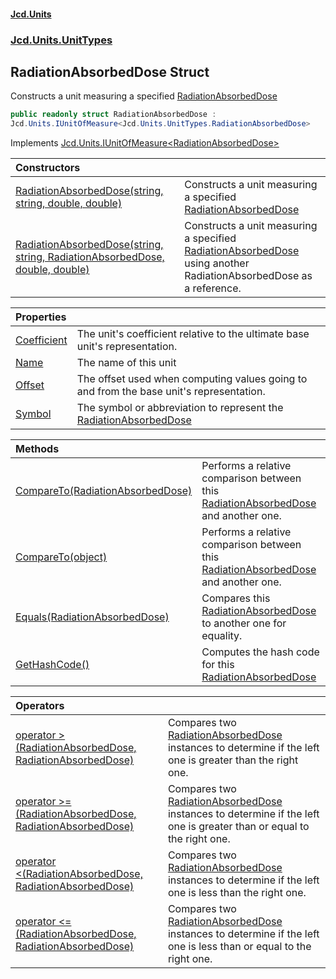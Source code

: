 #### [Jcd.Units](index.md 'index')
### [Jcd.Units.UnitTypes](Jcd.Units.UnitTypes.md 'Jcd.Units.UnitTypes')

## RadiationAbsorbedDose Struct

Constructs a unit measuring a specified [RadiationAbsorbedDose](Jcd.Units.UnitTypes.RadiationAbsorbedDose.md 'Jcd.Units.UnitTypes.RadiationAbsorbedDose')

```csharp
public readonly struct RadiationAbsorbedDose :
Jcd.Units.IUnitOfMeasure<Jcd.Units.UnitTypes.RadiationAbsorbedDose>
```

Implements [Jcd.Units.IUnitOfMeasure&lt;](Jcd.Units.IUnitOfMeasure_TUnits_.md 'Jcd.Units.IUnitOfMeasure<TUnits>')[RadiationAbsorbedDose](Jcd.Units.UnitTypes.RadiationAbsorbedDose.md 'Jcd.Units.UnitTypes.RadiationAbsorbedDose')[&gt;](Jcd.Units.IUnitOfMeasure_TUnits_.md 'Jcd.Units.IUnitOfMeasure<TUnits>')

| Constructors | |
| :--- | :--- |
| [RadiationAbsorbedDose(string, string, double, double)](Jcd.Units.UnitTypes.RadiationAbsorbedDose.RadiationAbsorbedDose(string,string,double,double).md 'Jcd.Units.UnitTypes.RadiationAbsorbedDose.RadiationAbsorbedDose(string, string, double, double)') | Constructs a unit measuring a specified [RadiationAbsorbedDose](Jcd.Units.UnitTypes.RadiationAbsorbedDose.md 'Jcd.Units.UnitTypes.RadiationAbsorbedDose') |
| [RadiationAbsorbedDose(string, string, RadiationAbsorbedDose, double, double)](Jcd.Units.UnitTypes.RadiationAbsorbedDose.RadiationAbsorbedDose(string,string,Jcd.Units.UnitTypes.RadiationAbsorbedDose,double,double).md 'Jcd.Units.UnitTypes.RadiationAbsorbedDose.RadiationAbsorbedDose(string, string, Jcd.Units.UnitTypes.RadiationAbsorbedDose, double, double)') | Constructs a unit measuring a specified [RadiationAbsorbedDose](Jcd.Units.UnitTypes.RadiationAbsorbedDose.md 'Jcd.Units.UnitTypes.RadiationAbsorbedDose') using another RadiationAbsorbedDose as a reference. |

| Properties | |
| :--- | :--- |
| [Coefficient](Jcd.Units.UnitTypes.RadiationAbsorbedDose.Coefficient.md 'Jcd.Units.UnitTypes.RadiationAbsorbedDose.Coefficient') | The unit's coefficient relative to the ultimate base unit's representation. |
| [Name](Jcd.Units.UnitTypes.RadiationAbsorbedDose.Name.md 'Jcd.Units.UnitTypes.RadiationAbsorbedDose.Name') | The name of this unit |
| [Offset](Jcd.Units.UnitTypes.RadiationAbsorbedDose.Offset.md 'Jcd.Units.UnitTypes.RadiationAbsorbedDose.Offset') | The offset used when computing values going to and from the base unit's representation. |
| [Symbol](Jcd.Units.UnitTypes.RadiationAbsorbedDose.Symbol.md 'Jcd.Units.UnitTypes.RadiationAbsorbedDose.Symbol') | The symbol or abbreviation to represent the [RadiationAbsorbedDose](Jcd.Units.UnitTypes.RadiationAbsorbedDose.md 'Jcd.Units.UnitTypes.RadiationAbsorbedDose') |

| Methods | |
| :--- | :--- |
| [CompareTo(RadiationAbsorbedDose)](Jcd.Units.UnitTypes.RadiationAbsorbedDose.CompareTo(Jcd.Units.UnitTypes.RadiationAbsorbedDose).md 'Jcd.Units.UnitTypes.RadiationAbsorbedDose.CompareTo(Jcd.Units.UnitTypes.RadiationAbsorbedDose)') | Performs a relative comparison between this [RadiationAbsorbedDose](Jcd.Units.UnitTypes.RadiationAbsorbedDose.md 'Jcd.Units.UnitTypes.RadiationAbsorbedDose') and another one. |
| [CompareTo(object)](Jcd.Units.UnitTypes.RadiationAbsorbedDose.CompareTo(object).md 'Jcd.Units.UnitTypes.RadiationAbsorbedDose.CompareTo(object)') | Performs a relative comparison between this [RadiationAbsorbedDose](Jcd.Units.UnitTypes.RadiationAbsorbedDose.md 'Jcd.Units.UnitTypes.RadiationAbsorbedDose') and another one. |
| [Equals(RadiationAbsorbedDose)](Jcd.Units.UnitTypes.RadiationAbsorbedDose.Equals(Jcd.Units.UnitTypes.RadiationAbsorbedDose).md 'Jcd.Units.UnitTypes.RadiationAbsorbedDose.Equals(Jcd.Units.UnitTypes.RadiationAbsorbedDose)') | Compares this [RadiationAbsorbedDose](Jcd.Units.UnitTypes.RadiationAbsorbedDose.md 'Jcd.Units.UnitTypes.RadiationAbsorbedDose') to another one for equality. |
| [GetHashCode()](Jcd.Units.UnitTypes.RadiationAbsorbedDose.GetHashCode().md 'Jcd.Units.UnitTypes.RadiationAbsorbedDose.GetHashCode()') | Computes the hash code for this [RadiationAbsorbedDose](Jcd.Units.UnitTypes.RadiationAbsorbedDose.md 'Jcd.Units.UnitTypes.RadiationAbsorbedDose') |

| Operators | |
| :--- | :--- |
| [operator &gt;(RadiationAbsorbedDose, RadiationAbsorbedDose)](Jcd.Units.UnitTypes.RadiationAbsorbedDose.op_GreaterThan(Jcd.Units.UnitTypes.RadiationAbsorbedDose,Jcd.Units.UnitTypes.RadiationAbsorbedDose).md 'Jcd.Units.UnitTypes.RadiationAbsorbedDose.op_GreaterThan(Jcd.Units.UnitTypes.RadiationAbsorbedDose, Jcd.Units.UnitTypes.RadiationAbsorbedDose)') | Compares two [RadiationAbsorbedDose](Jcd.Units.UnitTypes.RadiationAbsorbedDose.md 'Jcd.Units.UnitTypes.RadiationAbsorbedDose') instances to determine if the left one is greater than the right one. |
| [operator &gt;=(RadiationAbsorbedDose, RadiationAbsorbedDose)](Jcd.Units.UnitTypes.RadiationAbsorbedDose.op_GreaterThanOrEqual(Jcd.Units.UnitTypes.RadiationAbsorbedDose,Jcd.Units.UnitTypes.RadiationAbsorbedDose).md 'Jcd.Units.UnitTypes.RadiationAbsorbedDose.op_GreaterThanOrEqual(Jcd.Units.UnitTypes.RadiationAbsorbedDose, Jcd.Units.UnitTypes.RadiationAbsorbedDose)') | Compares two [RadiationAbsorbedDose](Jcd.Units.UnitTypes.RadiationAbsorbedDose.md 'Jcd.Units.UnitTypes.RadiationAbsorbedDose') instances to determine if the left one is greater than or equal to the right one. |
| [operator &lt;(RadiationAbsorbedDose, RadiationAbsorbedDose)](Jcd.Units.UnitTypes.RadiationAbsorbedDose.op_LessThan(Jcd.Units.UnitTypes.RadiationAbsorbedDose,Jcd.Units.UnitTypes.RadiationAbsorbedDose).md 'Jcd.Units.UnitTypes.RadiationAbsorbedDose.op_LessThan(Jcd.Units.UnitTypes.RadiationAbsorbedDose, Jcd.Units.UnitTypes.RadiationAbsorbedDose)') | Compares two [RadiationAbsorbedDose](Jcd.Units.UnitTypes.RadiationAbsorbedDose.md 'Jcd.Units.UnitTypes.RadiationAbsorbedDose') instances to determine if the left one is less than the right one. |
| [operator &lt;=(RadiationAbsorbedDose, RadiationAbsorbedDose)](Jcd.Units.UnitTypes.RadiationAbsorbedDose.op_LessThanOrEqual(Jcd.Units.UnitTypes.RadiationAbsorbedDose,Jcd.Units.UnitTypes.RadiationAbsorbedDose).md 'Jcd.Units.UnitTypes.RadiationAbsorbedDose.op_LessThanOrEqual(Jcd.Units.UnitTypes.RadiationAbsorbedDose, Jcd.Units.UnitTypes.RadiationAbsorbedDose)') | Compares two [RadiationAbsorbedDose](Jcd.Units.UnitTypes.RadiationAbsorbedDose.md 'Jcd.Units.UnitTypes.RadiationAbsorbedDose') instances to determine if the left one is less than or equal to the right one. |

